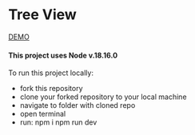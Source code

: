 # Tree View

[DEMO]()

#### This project uses Node v.18.16.0

To run this project locally:

- fork this repository
- clone your forked repository to your local machine
- navigate to folder with cloned repo
- open terminal 
- run: npm i npm run dev

